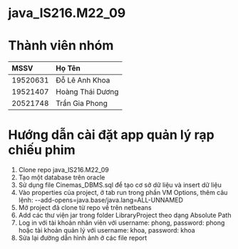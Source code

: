 # java_IS216.M22_09
# Thành viên nhóm
|       MSSV      |      Họ Tên       |
| :---------------| :-----------------|
|19520631         | Đỗ Lê Anh Khoa    |
|19521407         | Hoàng Thái Dương  |
|20521748         | Trần Gia Phong    |
# Hướng dẫn cài đặt app quản lý rạp chiếu phim
1. Clone repo java_IS216.M22_09
2. Tạo một database trên oracle 
3. Sử dụng file Cinemas_DBMS.sql để tạo cơ sở dữ liệu và insert dữ liệu
4. Vào properties của project, ở tab run trong phần VM Options, thêm câu lệnh: --add-opens=java.base/java.lang=ALL-UNNAMED
5. Mở project đã clone từ repo về trên netbeans
6. Add các thư viện jar trong folder LibraryProject theo dạng Absolute Path
7. Log in với tài khoản nhân viên với username: phong, password: phong hoặc tài khoản quản lý với username: khoa, password: khoa
8. Sửa lại đường dẫn hình ảnh ở các file report
